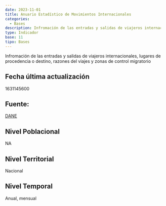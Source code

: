 ```yaml
---
date: 2023-11-01
title: Anuario Estadístico de Movimientos Internacionales
categories:
  - Bases
description: Infromación de las entradas y salidas de viajeros internacionales, lugares de procedencia o destino, razones del viajes y zonas de control migratorio
type: Indicador
base: 11
tipo: Bases
--- 
```


Infromación de las entradas y salidas de viajeros internacionales, lugares de procedencia o destino, razones del viajes y zonas de control migratorio

## Fecha última actualización
1631145600

## Fuente:
[DANE](https://www.dane.gov.co/index.php/estadisticas-por-tema/demografia-y-poblacion/movilidad-y-migracion/anuarios-estadisticos-de-movimientos-internacionales)

## Nivel Poblacional
 NA

## Nivel Territorial
Nacional

## Nivel Temporal
Anual, mensual